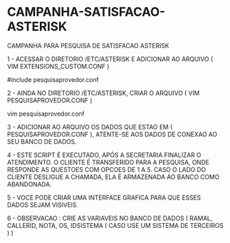 # CAMPANHA-SATISFACAO-ASTERISK
CAMPANHA PARA PESQUISA DE SATISFACAO ASTERISK


1 - ACESSAR O DIRETORIO /ETC/ASTERISK E ADICIONAR AO ARQUIVO ( VIM EXTENSIONS_CUSTOM.CONF )

#include pesquisaprovedor.conf

2 - AINDA NO DIRETORIO /ETC/ASTERISK, CRIAR O ARQUIVO  ( VIM PESQUISAPROVEDOR.CONF )

vim pesquisaprovedor.conf

3 - ADICIONAR AO ARQUIVO OS  DADOS QUE ESTAO EM ( PESQUISAPROVEDOR.CONF ), ATENTE-SE AOS DADOS DE CONEXAO AO SEU BANCO DE DADOS.

4 - ESTE SCRIPT É EXECUTADO, APÓS A SECRETARIA FINALIZAR O ATENDIMENTO. O CLIENTE É TRANSFERIDO PARA A PESQUISA, ONDE RESPONDE AS QUESTOES COM OPCOES DE 1 A 5. CASO O LADO DO CLIENTE DESLIGUE A CHAMADA, ELA É ARMAZENADA AO BANCO COMO ABANDONADA.

5 - VOCE PODE CRIAR UMA INTERFACE GRAFICA PARA QUE ESSES DADOS SEJAM VISIVEIS.

6 - OBSERVACAO : CRIE AS VARIAVEIS NO BANCO DE DADOS ( RAMAL, CALLERID, NOTA, OS, IDSISTEMA ( CASO USE UM SISTEMA DE TERCEIROS ) )
